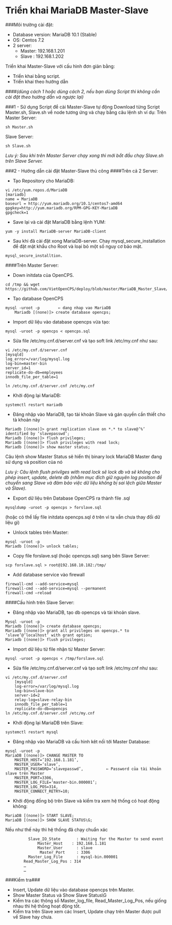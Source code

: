 # Triển khai MariaDB Master-Slave
###Môi trường cài đặt:
- Database version: MariaDB 10.1 (Stable)
- OS: Centos 7.2
- 2 server:
  + Master: 192.168.1.201
  + Slave : 192.168.1.202

Triển khai Master-Slave với cấu hình đơn giản bằng:
- Triển khai bằng script.
- Triển khai theo hướng dẫn

####*(dùng cách 1 hoặc dùng cách 2, nếu bạn dùng Script thì không cần cài đặt theo hướng dẫn và ngược lại)*

###1 - Sử dụng Script để cài Master-Slave tự động
Download từng Script Master.sh, Slave.sh về node tương ứng và chạy bằng câu lệnh sh
ví dụ: 
Trên Master Server:
```
sh Master.sh
```
Slave Server:
```
sh Slave.sh
```
*Lưu ý: Sau khi trên Master Server chạy xong thì mới bắt đầu chạy Slave.sh trên Slave Server.*

###2 - Hướng dẫn cài đặt Master-Slave thủ công
####Trên cả 2 Server:
- Tạo Repository cho MariaDB:
```
vi /etc/yum.repos.d/MariaDB
[mariadb]
name = MariaDB
baseurl = http://yum.mariadb.org/10.1/centos7-amd64
gpgkey=http://yum.mariadb.org/RPM-GPG-KEY-MariaDB
gpgcheck=1
```
- Save lại và cài đặt MariaDB bằng lệnh YUM:
```
yum -y install MariaDB-server MariaDB-client
```
- Sau khi đã cài đặt xong MariaDB-server. Chay mysql_secure_installation để đặt mật khẩu cho Root và loại bỏ một số nguy cơ bảo mật.
```
mysql_secure_installtion.
```
####Trên Master Server:
- Down initdata của OpenCPS.
```
cd /tmp && wget https://github.com/VietOpenCPS/deploy/blob/master/MariaDB_Master_Slave/opencps.sql
```
- Tạo database OpenCPS
```
mysql -uroot -p        ← dang nhap vao MariaDB
	Mariadb [(none)]> create database opencps;
```
- Import dữ liệu vào database opencps vừa tạo:
```
mysql -uroot -p opencps < opencps.sql
```
- Sửa file /etc/my.cnf.d/server.cnf và tạo soft link /etc/my.cnf như sau:
```
vi /etc/my.cnf.d/server.cnf
[mysqld]
log_error=/var/log/mysql.log
log-bin=master-bin
server_id=1
replicate-do-db=employees
innodb_file_per_table=1

ln /etc/my.cnf.d/server.cnf /etc/my.cnf
```
- Khởi động lại MariaDB:
```
systemctl restart mariadb
```
- Đăng nhập vào MariaDB, tạo tài khoản Slave và gán quyền cần thiết cho tà khoản này
```
Mariadb [(none)]> grant replication slave on *.* to slave@’%’ identified by ‘slavepasswd’;
Mariadb [(none)]> flush privileges;
Mariadb [(none)]> flush privileges with read lock;
Mariadb [(none)]> show master status;
```

Câu lệnh show Master Status sẽ hiển thị  binary lock MariaDB Master đang sử dụng và position của nó

*Lưu ý: Câu lệnh flush privilges with read lock sẽ lock db và sẽ không cho phép insert, update, delete db (nhằm mục đích giữ nguyên log position để chuyển sang Slave và đảm bảo việc dữ liệu không bị sai lệch giữa Master và Slave).*

- Export dữ liệu trên Database OpenCPS ra thành file .sql
```
mysqldump -uroot -p opencps > forslave.sql
```
(hoặc có thể lấy file initdata opencps.sql ở trên vì ta vẫn chưa thay đổi dữ liệu gì)

- Unlock tables trên Master:
```
mysql -uroot -p
Mariadb [(none)]> unlock tables;
```
- Copy file forslave.sql (hoặc opencps.sql) sang bên Slave Server:
```
scp forslave.sql > root@192.168.10.182:/tmp/
```
- Add database service vào firewall
```
firewall-cmd --add-service=mysql
firewall-cmd --add-service=mysql --permanent
firewall-cmd –reload
```
####Cấu hình trên Slave Server:
- Đăng nhập vào MariaDB, tạo db opencps và tài khoản slave.
```
Mysql -uroot -p
Mariadb [(none)]> create database opencps;
Mariadb [(none)]> grant all privileges on opencps.* to ‘slave’@’localhost’ with grant option;
Mariadb [(none)]> flush privileges;
```
- Import dữ liệu từ file nhận từ Master Server:
```
mysql -uroot -p opencps < /tmp/forslave.sql
```
- Sửa file /etc/my.cnf.d/server.cnf và tạo soft link /etc/my.cnf như sau:
```
vi /etc/my.cnf.d/server.cnf
	[mysqld]
	log-error=/var/log/mysql.log
	log-bin=slave-bin
	server-id=2
	relay-log=slave-relay-bin
	innodb_file_per_table=1
	replicate-do-db=opencps
ln /etc/my.cnf.d/server.cnf /etc/my.cnf
```
- Khởi động lại MariaDB trên Slave:
```
systemctl restart mysql
```
- Đăng nhập vào MariaDB và cấu hình kêt nối tới Master Database:
```
mysql -uroot -p
MariaDB [(none)]> CHANGE MASTER TO
	MASTER_HOST=’192.168.1.181’,
	MASTER_USER=’slave’,
	MASTER_PASSWORD=’slavepasswd’,          ← Password của tài khoản slave trên Master
	MASTER_PORT=3306,
	MASTER_LOG_FILE=’master-bin.000001’;
	MASTER_LOG_POS=314,
	MASTER_CONNECT_RETRY=10;
```
- Khởi động đồng bộ trên Slave và kiểm tra xem hệ thống có hoạt động không:
```
MariaDB [(none)]> START SLAVE;
MariaDB [(none)]> SHOW SLAVE STATUS\G;
```
Nếu như thế này thì hệ thống đã chạy chuẩn xác
```
          Slave_IO_State	   : Waiting for the Master to send event
              Master_Host    : 192.168.1.181	
              Master_User	   : slave
	           Master_Port	   : 3306
          Master_Log_File	   : mysql-bin.000001
        Read_Master_Log_Pos : 314
		…
		… 
```
###Kiểm tra###
- Insert, Update dữ liệu vào database opencps trên Master.
- Show Master Status và Show Slave Status\G
- Kiểm tra các thông số Master_log_file, Read_Master_Log_Pos, nếu giống nhau thì hệ thống hoạt động tốt.
- Kiểm tra trên Slave xem các Insert, Update chạy trên Master được pull về Slave hay chưa.
